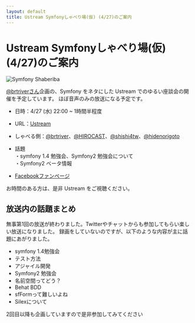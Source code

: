 ```yaml
---
layout: default
title: Ustream Symfonyしゃべり場(仮) (4/27)のご案内
---
```


Ustream Symfonyしゃべり場(仮) (4/27)のご案内
============================================

![Symfony Shaberiba](http://cdn-ak.f.st-hatena.com/images/fotolife/b/brtRiver/20110425/20110425015404.png "Symfonyしゃべりば")

[@brtriverさん](http://twitter.com/brtriver)企画の、Symfony をネタにした Ustream でのゆるい座談会の開催を予定しています。
ほぼ音声のみの放送になる予定です。

- 日時：4/27 (水)  22:00 ~ 1時間半程度
- URL：[Ustream](http://www.ustream.tv/channel/sfbeer)
- しゃべる側：[@brtriver](http://twitter.com/brtriver)、[@HIROCAST](http://twitter.com/HIROCAST)、[@shishi4tw](http://twitter.com/shishi4tw)、[@hidenorigoto](http://twitter.com/hidenorigoto)
- 話題<br />
  ・symfony 1.4 勉強会、Symfony2 勉強会について<br />
  ・Symfony2 ベータ情報<br />

- [Facebookファンページ](http://www.facebook.com/pages/Symfony%E3%81%97%E3%82%83%E3%81%B9%E3%82%8A%E3%81%B0/183899751657633)

お時間のある方は、是非 Ustream をご視聴ください。

放送内の話題まとめ
----------
無事第1回の放送が終わりました。Twitterやチャットからも参加してもらい楽しい放送になりました。
録画をしていないのですが、以下のような内容が主に話題にあがりました。

- symfony 1.4勉強会
- テスト方法
- アジャイル開発
- Symfony2 勉強会
- 名前空間ってどう？
- Behat BDD
- sfFormって難しいよね
- Silexについて

2回目以降も企画していますので是非参加してみてください

